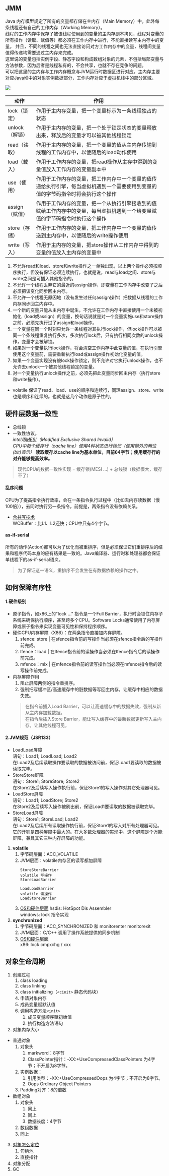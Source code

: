 ## JMM
Java 内存模型规定了所有的变量都存储在主内存（Main Memory）中，此外每条线程还有自己的工作内存（Working Memory）。  
线程的工作内存中保存了被该线程使用到的变量的主内存副本拷贝，线程对变量的所有操作（读取、赋值等）都必须在工作内存中进行，不能直接读写主内存中的变量。
并且，不同的线程之间也无法直接访问对方工作内存中的变量，线程间变量值得传递均需要通过主内存来完成。  
这里说的变量包括实例字段、静态字段和构成数组对象的元素，不包括局部变量与方法参数，因为后者是线程私有的，不会共享，也就不存在竞争的问题。  
可以把这里的主内存与工作内存概念与JVM运行时数据区进行对应，主内存主要对应Java堆中的对象实例数据部分，工作内存对应于虚拟机栈中的部分区域。

![](img/JMM.png)

| 动作 | 作用 |
|---|---|
| lock（锁定） | 作用于主内存变量，把一个变量标示为一条线程独占的状态 |
| unlock（解锁） | 作用于主内存的变量，把一个处于锁定状态的变量释放出来，释放后的变量才可以被其他线程锁定 |
| read（读取） | 作用于主内存的变量，把一个变量的值从主内存传输到线程的工作内存中，以便随后的load动作使用 |
| load（载入） | 作用于工作内存的变量，把read操作从主存中得到的变量值放入工作内存的变量副本中 |
| use（使用） | 作用于工作内存的变量，把工作内存中一个变量的值传递给执行引擎，每当虚拟机遇到一个需要使用到变量的值的字节码指令时将会执行这个操作 |
| assign（赋值） | 作用于工作内存的变量，把一个从执行引擎接收到的值赋给工作内存中的变量，每当虚拟机遇到一个给变量赋值的字节码指令时执行这个操作 |
| store（存储） | 作用于工作内存的变量，把工作内存中一个变量的值传送到主内存中，以便随后的write操作使用 |
| write（写入） | 作用于主内存的变量，把store操作从工作内存中得到的变量的值放入主内存的变量中 |
1. 不允许read和load、store和write操作之一单独出现，以上两个操作必须按顺序执行，但没有保证必须连续执行，也就是说，read与load之间、store与write之间是可插入其他指令的。
2. 不允许一个线程丢弃它的最近的assign操作，即变量在工作内存中改变了之后必须把该变化同步回主内存。
3. 不允许一个线程无原因地（没有发生过任何assign操作）把数据从线程的工作内存同步回主内存中。
4. 一个新的变量只能从主内存中诞生，不允许在工作内存中直接使用一个未被初始化（load或assign）的变量，换句话说就是对一个变量实施use和store操作之前，必须先执行过了assign和load操作。
5. 一个变量在同一个时刻只允许一条线程对其执行lock操作，但lock操作可以被同一个条线程重复执行多次，多次执行lock后，只有执行相同次数的unlock操作，变量才会被解锁。
6. 如果对一个变量执行lock操作，将会清空工作内存中此变量的值，在执行引擎使用这个变量前，需要重新执行load或assign操作初始化变量的值。
7. 如果一个变量实现没有被lock操作锁定，则不允许对它执行unlock操作，也不允许去unlock一个被其他线程锁定的变量。
8. 对一个变量执行unlock操作之前，必须先把此变量同步回主内存（执行store和write操作）。
- volatile 保证了read、load、use的顺序和连续行，同理assign、store、write也是顺序和连续的。也就是这几个动作是原子性的。

## 硬件层数据一致性
- 总线锁
- 一致性协议。  
*intel用[MESI](https://www.cnblogs.com/z00377750/p/9180644.html)（Modified Exclusive Shared Invalid）  
CPU中每个缓存行（cache line）使用4种状态进行标记（使用额外的两位(bit)表示）* **读取缓存以cache line为基本单位，目前64字节；使用缓存行的对齐能够提高效率。**
> 现代CPU的数据一致性实现 = 缓存锁(MESI ...) + 总线锁（数据很大，缓存不了）
#### 乱序问题
CPU为了提高指令执行效率，会在一条指令执行过程中（比如去内存读数据（慢100倍）），去同时执行另一条指令，前提是，两条指令没有依赖关系。
- [合并写技术](https://www.cnblogs.com/liushaodong/p/4777308.html)  
WCBuffer：比L1、L2还快；CPU中只有4个字节。
#### as-if-serial
所有的动作(Action)都可以为了优化而被重排序，但是必须保证它们重排序后的结果和程序代码本身的应有结果是一致的。Java编译器、运行时和处理器都会保证单线程下的as-if-serial语义。
> 为了保证这一语义，重排序不会发生在有数据依赖的操作之中。

## 如何保障有序性
#### 1.硬件级别
- 原子指令，如x86上的"lock …" 指令是一个Full Barrier，执行时会锁住内存子系统来确保执行顺序，甚至跨多个CPU。Software Locks通常使用了内存屏障或原子指令来实现变量可见性和保持程序顺序。
- 硬件CPU内存屏障（X86）：在两条指令直接加内存屏障。
    1. sfence: store | 在sfence指令前的写操作当必须在sfence指令后的写操作前完成。
    2. lfence：load | 在lfence指令前的读操作当必须在lfence指令后的读操作前完成。
    3. mfence：mix | 在mfence指令前的读写操作当必须在mfence指令后的读写操作前完成。
- 内存屏障作用
    1. 阻止屏障两侧的指令重排序。
    2. 强制把写缓冲区/高速缓存中的脏数据等写回主内存，让缓存中相应的数据失效。
    > 在指令前插入Load Barrier，可以让高速缓存中的数据失效，强制从新从主内存加载数据。  
    > 在指令后插入Store Barrier，能让写入缓存中的最新数据更新写入主内存，让其他线程可见。

#### 2.JVM规范（JSR133）
- LoadLoad屏障  
语句：Load1; LoadLoad; Load2  
在Load2及后续读取操作要读取的数据被访问前，保证Load1要读取的数据被读取完毕。
- StoreStore屏障  
语句：Store1; StoreStore; Store2  
在Store2及后续写入操作执行前，保证Store1的写入操作对其它处理器可见。
- LoadStore屏障  
语句：Load1; LoadStore; Store2  
在Store2及后续写入操作被刷出前，保证Load1要读取的数据被读取完毕。
- StoreLoad屏障  
语句：Store1; StoreLoad; Load2  
在Load2及后续所有读取操作执行前，保证Store1的写入对所有处理器可见。  
它的开销是四种屏障中最大的。在大多数处理器的实现中，这个屏障是个万能屏障，兼具其它三种内存屏障的功能。
1. **volatile**
    1. 字节码层面：ACC_VOLATILE
    2. JVM层面：volatile内存区的读写都加屏障
       ``` 
       StoreStoreBarrier  
       volatile 写操作  
       StoreLoadBarrier
    
       LoadLoadBarrier  
       volatile 读操作  
       LoadStoreBarrier  
       ```
    3. [OS和硬件层面](https://blog.csdn.net/qq_26222859/article/details/52235930)
   hsdis: HotSpot Dis Assembler  
   windows: lock 指令实现
2. **synchronized**
    1. 字节码层面：ACC_SYNCHRONIZED 和 monitorenter monitorexit
    2. JVM层面：C/C++ 调用了操作系统提供的同步机制
    3. [OS和硬件层面](https://blog.csdn.net/21aspnet/article/details/88571740)  
       x86: lock cmpxchg / xxx
       
## 对象生命周期
1. 创建过程
    1. class loading
    2. class linking
    3. class initializing（`<cinit>` 静态代码块）
    4. 申请对象内存
    5. 成员变量赋默认值
    6. 调用构造方法`<init>`
	    1. 成员变量顺序赋初始值
	    2. 执行构造方法语句
2. 对象内存大小
- 普通对象
    1. 对象头
        1. markword：8字节
        2. ClassPointer指针：-XX:+UseCompressedClassPointers 为4字节；不开启为8字节。
    2. 实例数据：
        1. 引用类型：-XX:+UseCompressedOops 为4字节；不开启为8字节。
        2. Oops Ordinary Object Pointers
    3. Padding对齐：8的倍数
- 数组对象
    1. 对象头
        1. 同上
        2. 同上
        3. 数据长度：4字节
    2. 数组数据
    3. 同上
3. [对象怎么定位](https://blog.csdn.net/clover_lily/article/details/80095580)
    1. 句柄池
    2. 直接指针
4. 对象分配
5. GC